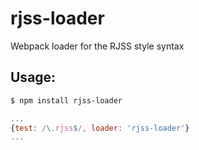 # rjss-loader
Webpack loader for the RJSS style syntax

## Usage:

```sh
$ npm install rjss-loader
```

```js
...
{test: /\.rjss$/, loader: 'rjss-loader'}
...
```
